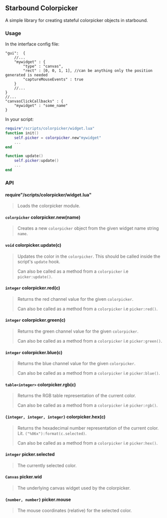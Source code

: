 ## Starbound Colorpicker

A simple library for creating stateful colorpicker objects in starbound.

### Usage

In the interface config file:
```json5
"gui":  {
    //...
    "mywidget" : {
        "type" : "canvas",
        "rect" : [0, 0, 1, 1], //can be anything only the position generated is needed
        "captureMouseEvents" : true
    }
    //...
}
//...
"canvasClickCallbacks" : {
    "mywidget" : "some_name"
}
```

In your script:
```lua
require"/scripts/colorpicker/widget.lua"
function init()
    self.picker = colorpicker.new"mywidget"
    ...
end

function update()
    self.picker:update()
    ...
end
```

### API

#### require"/scripts/colorpicker/widget.lua"
> Loads the colorpicker module.

#### `colorpicker` colorpicker.new(name)
> Creates a new `colorpicker` object from the given widget name string `name`.

#### `void` colorpicker.update(c)
> Updates the color in the `colorpicker`.
> This should be called inside the script's `update` hook.
>
> Can also be called as a method from a `colorpicker` i.e `picker:update()`.

#### `integer` colorpicker.red(c)
> Returns the red channel value for the given `colorpicker`.
>
> Can also be called as a method from a `colorpicker` i.e `picker:red()`.

#### `integer` colorpicker.green(c)
> Returns the green channel value for the given `colorpicker`.
>
> Can also be called as a method from a `colorpicker` i.e `picker:green()`.

#### `integer` colorpicker.blue(c)
> Returns the blue channel value for the given `colorpicker`.
>
> Can also be called as a method from a `colorpicker` i.e `picker:blue()`.

#### `table<integer>` colorpicker.rgb(c)
> Returns the RGB table representation of the current color.
>
> Can also be called as a method from a `colorpicker` i.e `picker:rgb()`.

#### `{integer, integer, integer}` colorpicker.hex(c)
> Returns the hexadecimal number representation of the current color.
> Lit. `("%06x"):format(c.selected)`.
>
> Can also be called as a method from a `colorpicker` i.e `picker:hex()`.

#### `integer` picker.selected
> The currently selected color.

#### `Canvas` picker.wid
> The underlying canvas widget used by the colorpicker.

#### `{number, number}` picker.mouse
> The mouse coordinates (relative) for the selected color.
